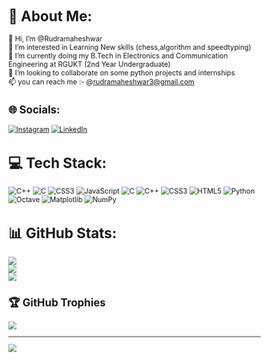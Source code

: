 # 💫 About Me:
👋 Hi, I’m @Rudramaheshwar<br>👀 I’m interested in Learning New skills (chess,algorithm and speedtyping)<br>🌱 I’m currently doing my B.Tech in Electronics and Communication Engineering at RGUKT (2nd Year Undergraduate)<br>💞️ I’m looking to collaborate on some python projects and internships<br>📫 you can reach me :- @rudramaheshwar3@gmail.com


## 🌐 Socials:
[![Instagram](https://img.shields.io/badge/Instagram-%23E4405F.svg?logo=Instagram&logoColor=white)](https://instagram.com/maheshwar_rudra_) [![LinkedIn](https://img.shields.io/badge/LinkedIn-%230077B5.svg?logo=linkedin&logoColor=white)](https://linkedin.com/in/chappidi-rudra-maheshwara-reddy-974439321) 

# 💻 Tech Stack:
![C++](https://img.shields.io/badge/c++-%2300599C.svg?style=for-the-badge&logo=c%2B%2B&logoColor=white) ![C](https://img.shields.io/badge/c-%2300599C.svg?style=for-the-badge&logo=c&logoColor=white) ![CSS3](https://img.shields.io/badge/css3-%231572B6.svg?style=for-the-badge&logo=css3&logoColor=white) ![JavaScript](https://img.shields.io/badge/javascript-%23323330.svg?style=for-the-badge&logo=javascript&logoColor=%23F7DF1E) ![C](https://img.shields.io/badge/c-%2300599C.svg?style=for-the-badge&logo=c&logoColor=white) ![C++](https://img.shields.io/badge/c++-%2300599C.svg?style=for-the-badge&logo=c%2B%2B&logoColor=white) ![CSS3](https://img.shields.io/badge/css3-%231572B6.svg?style=for-the-badge&logo=css3&logoColor=white) ![HTML5](https://img.shields.io/badge/html5-%23E34F26.svg?style=for-the-badge&logo=html5&logoColor=white) ![Python](https://img.shields.io/badge/python-3670A0?style=for-the-badge&logo=python&logoColor=ffdd54) ![Octave](https://img.shields.io/badge/OCTAVE-darkblue?style=for-the-badge&logo=octave&logoColor=fcd683) ![Matplotlib](https://img.shields.io/badge/Matplotlib-%23ffffff.svg?style=for-the-badge&logo=Matplotlib&logoColor=black) ![NumPy](https://img.shields.io/badge/numpy-%23013243.svg?style=for-the-badge&logo=numpy&logoColor=white)
# 📊 GitHub Stats:
![](https://github-readme-stats.vercel.app/api?username=Rudramaheshwar&theme=dark&hide_border=false&include_all_commits=false&count_private=false)<br/>
![](https://github-readme-streak-stats.herokuapp.com/?user=Rudramaheshwar&theme=dark&hide_border=false)<br/>
![](https://github-readme-stats.vercel.app/api/top-langs/?username=Rudramaheshwar&theme=dark&hide_border=false&include_all_commits=false&count_private=false&layout=compact)

## 🏆 GitHub Trophies
![](https://github-profile-trophy.vercel.app/?username=Rudramaheshwar&theme=merko&no-frame=false&no-bg=true&margin-w=4)

---
[![](https://visitcount.itsvg.in/api?id=Rudramaheshwar&icon=0&color=0)](https://visitcount.itsvg.in)

<!-- Proudly created with GPRM ( https://gprm.itsvg.in ) -->
